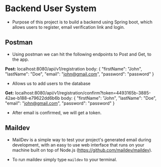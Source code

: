 # **Backend User System** 

- Purpose of this project is to build a backend using Spring boot, which allows users to register, email verification link and login.

## Postman

- Using postman we can hit the following endpoints to Post and Get, to the app.

**Post:** localhost:8080/api/v1/registration
body: {
    "firstName": "John",
    "lastName": "Doe",
    "email": "john@gmail.com",
    "password": "password"
}

- Allows us to add users to the database

**Get:** localhost:8080/api/v1/registration/confirm?token=4493165b-3885-42ae-b188-e79622dd6b6b
body: {
    "firstName": "John",
    "lastName": "Doe",
    "email": "john@gmail.com",
    "password": "password"
}

- After email is confirmed, we will get a token.


## Maildev

- MailDev is a simple way to test your project's generated email during development, with an easy to use web interface that runs on your machine built on top of Node.js (https://github.com/maildev/maildev).

- To run maildev simply type `maildev` to your terminal.  
